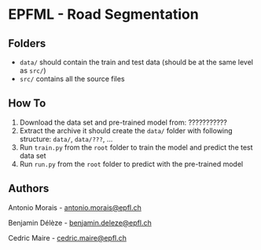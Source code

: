 # EPFML - Road Segmentation

## Folders
* `data/` should contain the train and test data (should be at the same level as `src/`)
* `src/` contains all the source files

## How To
1) Download the data set and pre-trained model from: ???????????
2) Extract the archive it should create the `data/` folder with following structure: `data/`, `data/???`, ...
3) Run `train.py` from the `root` folder to train the model and predict the test data set
4) Run `run.py` from the `root` folder to predict with the pre-trained model

## Authors
Antonio Morais - antonio.morais@epfl.ch

Benjamin Délèze - benjamin.deleze@epfl.ch

Cedric Maire - cedric.maire@epfl.ch
